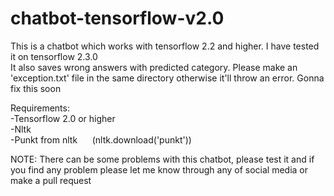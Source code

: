 # chatbot-tensorflow-v2.0

This is a chatbot which works with tensorflow 2.2 and higher. I have tested it on tensorflow 2.3.0<br>
It also saves wrong answers with predicted category. Please make an 'exception.txt' file in the same directory otherwise it'll throw an error. Gonna fix this soon

Requirements:<br>
-Tensorflow 2.0 or higher<br>
-Nltk<br>
-Punkt from nltk &nbsp;&nbsp;&nbsp;&nbsp; (nltk.download('punkt'))

NOTE: There can be some problems with this chatbot, please test it and if you find any problem please let me know through any of social media or make a pull request

